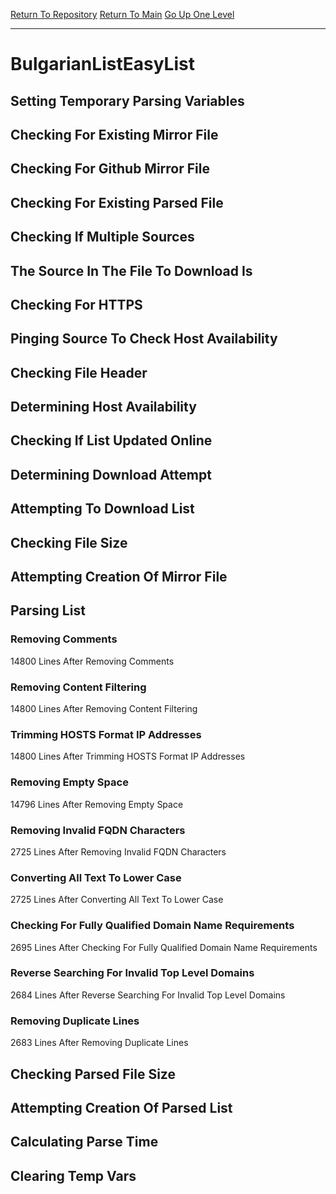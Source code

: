 [Return To Repository](https://github.com/deathbybandaid/piholeparser/)
[Return To Main](https://github.com/deathbybandaid/piholeparser/blob/master/RecentRunLogs/Mainlog.md)
[Go Up One Level](https://github.com/deathbybandaid/piholeparser/blob/master/RecentRunLogs/TopLevelScripts/30-Processing-External-Blacklists.md)
____________________________________
# BulgarianListEasyList
## Setting Temporary Parsing Variables
## Checking For Existing Mirror File
## Checking For Github Mirror File
## Checking For Existing Parsed File
## Checking If Multiple Sources
## The Source In The File To Download Is
## Checking For HTTPS
## Pinging Source To Check Host Availability
## Checking File Header
## Determining Host Availability
## Checking If List Updated Online
## Determining Download Attempt
## Attempting To Download List
## Checking File Size
## Attempting Creation Of Mirror File
## Parsing List
### Removing Comments
14800 Lines After Removing Comments
### Removing Content Filtering
14800 Lines After Removing Content Filtering
### Trimming HOSTS Format IP Addresses
14800 Lines After Trimming HOSTS Format IP Addresses
### Removing Empty Space
14796 Lines After Removing Empty Space
### Removing Invalid FQDN Characters
2725 Lines After Removing Invalid FQDN Characters
### Converting All Text To Lower Case
2725 Lines After Converting All Text To Lower Case
### Checking For Fully Qualified Domain Name Requirements
2695 Lines After Checking For Fully Qualified Domain Name Requirements
### Reverse Searching For Invalid Top Level Domains
2684 Lines After Reverse Searching For Invalid Top Level Domains
### Removing Duplicate Lines
2683 Lines After Removing Duplicate Lines
## Checking Parsed File Size
## Attempting Creation Of Parsed List
## Calculating Parse Time
## Clearing Temp Vars
